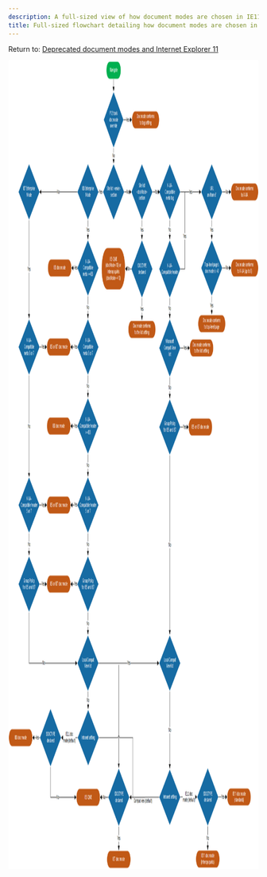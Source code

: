 ```yaml
---
description: A full-sized view of how document modes are chosen in IE11.
title: Full-sized flowchart detailing how document modes are chosen in IE11
---
```


Return to: [Deprecated document modes and Internet Explorer 11](deprecated-document-modes.md)<br>

<img src="images/docmode-decisions-lg.png" alt="Full-sized flowchart detailing how document modes are chosen in IE11" width="1355" height="1625">

